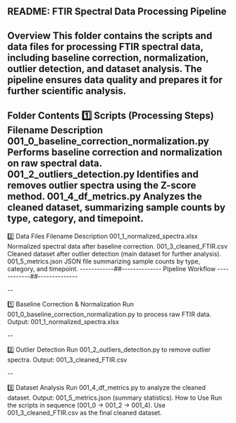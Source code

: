 README: FTIR Spectral Data Processing Pipeline
------
Overview
This folder contains the scripts and data files for processing FTIR spectral data, including baseline correction, normalization, outlier detection, and dataset analysis. The pipeline ensures data quality and prepares it for further scientific analysis.
-------
Folder Contents
1️⃣ Scripts (Processing Steps)
Filename	Description
001_0_baseline_correction_normalization.py	Performs baseline correction and normalization on raw spectral data.
001_2_outliers_detection.py	Identifies and removes outlier spectra using the Z-score method.
001_4_df_metrics.py	Analyzes the cleaned dataset, summarizing sample counts by type, category, and timepoint.
------
2️⃣ Data Files
Filename	Description
001_1_normalized_spectra.xlsx	Normalized spectral data after baseline correction.
001_3_cleaned_FTIR.csv	Cleaned dataset after outlier detection (main dataset for further analysis).
001_5_metrics.json	JSON file summarizing sample counts by type, category, and timepoint.
------------##--------------
Pipeline Workflow
------------##--------------

--

1️⃣ Baseline Correction & Normalization
Run 001_0_baseline_correction_normalization.py to process raw FTIR data.
Output: 001_1_normalized_spectra.xlsx

--

2️⃣ Outlier Detection
Run 001_2_outliers_detection.py to remove outlier spectra.
Output: 001_3_cleaned_FTIR.csv

--

3️⃣ Dataset Analysis
Run 001_4_df_metrics.py to analyze the cleaned dataset.
Output: 001_5_metrics.json (summary statistics).
How to Use
Run the scripts in sequence (001_0 → 001_2 → 001_4).
Use 001_3_cleaned_FTIR.csv as the final cleaned dataset.

